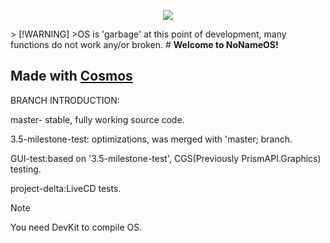 <p align="center">
  
<img src=https://github.com/ToasterGithubUser/NoNameOS-github/assets/73711167/104703a0-31f3-48b8-953e-e29be32b5e0e>

</p>
> [!WARNING]
>OS is 'garbage' at this point of development, many functions do not work any/or broken.
# <b> Welcome to NoNameOS!</b>

## Made with [Cosmos](https://github.com/CosmosOS/Cosmos)

BRANCH INTRODUCTION:

master- stable, fully working source code.

3.5-milestone-test: optimizations, was merged with 'master; branch. 

GUI-test:based on '3.5-milestone-test', CGS(Previously PrismAPI.Graphics) testing.

project-delta:LiveCD tests.
> [!NOTE]
> You need DevKit to compile OS.
